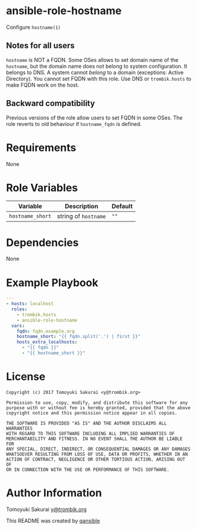 # ansible-role-hostname

Configure `hostname(1)`

## Notes for all users

`hostname` is NOT a FQDN. Some OSes allows to set domain name of the
`hostname`, but the domain name does not belong to system configuration. It
belongs to DNS. A system cannot _belong_ to a domain (exceptions: Active
Directory). You cannot set FQDN with this role. Use DNS or `trombik.hosts` to
make FQDN work on the host.

## Backward compatibility

Previous versions of the role allow users to set FQDN in some OSes. The role
reverts to old behaviour if `hostname_fqdn` is defined.

# Requirements

None

# Role Variables

| Variable | Description | Default |
|----------|-------------|---------|
| `hostname_short` | string of `hostname` | `""` |

# Dependencies

None

# Example Playbook

```yaml
---
- hosts: localhost
  roles:
    - trombik.hosts
    - ansible-role-hostname
  vars:
    fqdn: fqdn.example.org
    hostname_short: "{{ fqdn.split('.') | first }}"
    hosts_extra_localhosts:
      - "{{ fqdn }}"
      - "{{ hostname_short }}"
```

# License

```
Copyright (c) 2017 Tomoyuki Sakurai <y@trombik.org>

Permission to use, copy, modify, and distribute this software for any
purpose with or without fee is hereby granted, provided that the above
copyright notice and this permission notice appear in all copies.

THE SOFTWARE IS PROVIDED "AS IS" AND THE AUTHOR DISCLAIMS ALL WARRANTIES
WITH REGARD TO THIS SOFTWARE INCLUDING ALL IMPLIED WARRANTIES OF
MERCHANTABILITY AND FITNESS. IN NO EVENT SHALL THE AUTHOR BE LIABLE FOR
ANY SPECIAL, DIRECT, INDIRECT, OR CONSEQUENTIAL DAMAGES OR ANY DAMAGES
WHATSOEVER RESULTING FROM LOSS OF USE, DATA OR PROFITS, WHETHER IN AN
ACTION OF CONTRACT, NEGLIGENCE OR OTHER TORTIOUS ACTION, ARISING OUT OF
OR IN CONNECTION WITH THE USE OR PERFORMANCE OF THIS SOFTWARE.
```

# Author Information

Tomoyuki Sakurai <y@trombik.org>

This README was created by [qansible](https://github.com/trombik/qansible)
